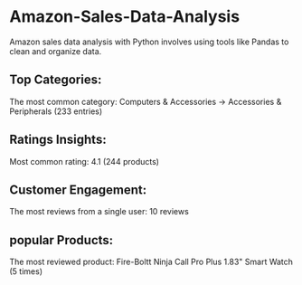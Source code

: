 # Amazon-Sales-Data-Analysis


Amazon sales data analysis with Python involves using tools like Pandas to clean and organize data.


## Top Categories:

The most common category: Computers & Accessories → Accessories & Peripherals (233 entries)


## Ratings Insights:

Most common rating: 4.1 (244 products)

## Customer Engagement:

The most reviews from a single user: 10 reviews

## popular Products:

The most reviewed product: Fire-Boltt Ninja Call Pro Plus 1.83" Smart Watch (5 times)
